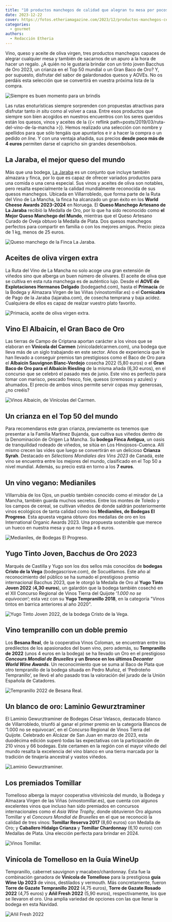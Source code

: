 ```yaml
---
title: "10 productos manchegos de calidad que alegran tu mesa por pocos euros"
date: 2023-12-22
cover: https://fotos.etheriamagazine.com/2023/12/productos-manchegos-cena-navidad.jpg
categories: 
  - gourmet
authors: 
  - Redacción Etheria
---
```


Vino, queso y aceite de oliva virgen, tres productos manchegos capaces de alegrar 
cualquier mesa y también de sacarnos de un apuro a la hora de hacer un regalo. ¿A quién 
no le gustaría brindar con un tinto joven Bacchus de Oro 2023, un crianza en el Top 50 
mundial o un Gran Baco de Oro? Y, por supuesto, disfrutar del sabor de galardonados 
quesos y AOVEs. No os perdáis esta selección que se convertirá en vuestra próxima lista 
de la compra. 

![Siempre es buen momento para un brindis](https://fotos.etheriamagazine.com/2023/12/productos-manchegos-cena-navidad.jpg "Siempre es buen momento para un brindis. © Krakenimages en Unsplash")

Las rutas enoturísticas siempre sorprenden con propuestas atractivas para disfrutar 
tanto _in situ_ como al volver a casa. Entre esos productos que siempre son bien 
acogidos en nuestros encuentros con los seres queridos están los quesos, vinos y aceites 
de la {{< reflink path=posts/2019/03/ruta-del-vino-de-la-mancha >}}. Hemos realizado una 
selección con nombre y apellidos para que sólo tengáis que apuntarlos e ir a hacer la 
compra o un pedido _on line_. Y con una ventaja añadida, sus precios **desde poco más de 
4 euros** permiten darse el capricho sin grandes desembolsos. 

## La Jaraba, el mejor queso del mundo

Más que una bodega, [La Jaraba](https://www.lajaraba.com/) es un conjunto que incluye 
también almazara y finca, por lo que es capaz de ofrecer variados productos para una 
comida o una cena especial. Sus vinos y aceites de oliva son notables, pero resalta 
especialmente la calidad mundialmente reconocida de sus quesos manchegos. Ubicada en 
Villarrobledo, que forma parte de la Ruta del Vino de La Mancha, la finca ha alcanzado 
un gran éxito en los **World Cheese Awards 2023-2024** en Noruega. El **Queso Manchego 
Artesano de La Jaraba** recibió la Medalla de Oro, por lo que ha sido reconocido como 
**el Mejor Queso Manchego del Mundo**, mientras que el Queso Artesano Curado de Oveja 
obtuvo la Medalla de Plata. Dos quesos manchegos perfectos para compartir en familia o 
con los mejores amigos. Precio: pieza de 1 kg, menos de 25 euros. 

![Queso manchego de la Finca La Jaraba.](https://fotos.etheriamagazine.com/2023/12/queso-manchego-finca-la-jaraba.jpg "Queso manchego de la Finca La Jaraba.")

## Aceites de oliva virgen extra

La Ruta del Vino de La Mancha no solo acoge una gran extensión de viñedos sino que 
alberga un buen número de olivares. El aceite de oliva que se cultiva en esta ruta 
manchega es de auténtico lujo. Desde el **AOVE de Explotaciones Hermanos Delgado** 
(bodegaehd.com), hasta el **Primacía** de la Bodega y Almazara Virgen de las Viñas 
(vinostomillar.es) o el **Cornicabra** de Pago de la Jaraba (lajaraba.com), de cosecha 
temprana y baja acidez. Cualquiera de ellos es capaz de realzar vuestro plato favorito. 

![Primacía, aceite de oliva virgen extra.](https://fotos.etheriamagazine.com/2023/12/aceite-primacia-mancha.jpg "Primacía, aceite de oliva virgen extra.")

## Vino El Albaicín, el Gran Baco de Oro

Las tierras de Campo de Criptana aportan carácter a los vinos que se elaboran en 
**Vinícola del Carmen** (vinicoladelcarmen.com), una bodega que lleva más de un siglo 
trabajando en este sector. Años de experiencia que le han llevado a conseguir premios 
tan prestigiosos como el Baco de Oro para el **Albaicín Sauvignon Blanc-Verdejo** 
cosecha 2022 (5,80 euros) o el **Gran Baco de Oro para el Albaicín Riesling** de la 
misma añada (6,30 euros), en el concurso que se celebró el pasado mes de junio. Este 
vino es perfecto para tomar con marisco, pescado fresco, foie, quesos (cremosos y 
azules) y ahumados. El precio de ambos vinos permite servir copas muy generosas, ¿no 
creéis? 

![Vinos Albaicín, de Vinícolas del Carmen.](https://fotos.etheriamagazine.com/2023/12/vino-albaicin-mancha.jpg "Vinos Albaicín, de Vinícolas del Carmen.")

## Un crianza en el Top 50 del mundo

Para recomendaros este gran crianza, previamente os tenemos que presentar a la Familia 
Martínez Bujanda, que cultiva sus viñedos dentro de la Denominación de Origen La Mancha. 
Su **bodega Finca Antigua**, un oasis de tranquilidad rodeado de viñedos, se sitúa en 
Los Hinojosos-Cuenca. Allí mismo crecen las vides que luego se convertirán en un 
delicioso **Crianza Syrah**. Destacado en _Sélections Mondiales des Vins 2023_ de 
Canadá, este vino se encuentra entre los mejores del mundo, clasificado en el Top 50 a 
nivel mundial. Además, su precio está en torno a los **7 euros**. 

## Un vino vegano: Medianiles

Villarrubia de los Ojos, un pueblo también conocido como el mirador de La Mancha, 
también guarda muchos secretos. Entre los montes de Toledo y los campos de cereal, se 
cultivan viñedos de donde saldrán posteriormente vinos ecológicos de tanta calidad como 
los **Medianiles, de Bodegas El Progreso**. Esta apuesta vegana obtuvo dos medallas de 
oro en los International Organic Awards 2023. Una propuesta sostenible que merece un 
hueco en nuestra mesa y que no llega a 6 euros. 

![Medianiles, de Bodegas El Progreso.](https://fotos.etheriamagazine.com/2023/12/vino-medianiles.jpg "Medianiles, de Bodegas El Progreso.")

## Yugo Tinto Joven, Bacchus de Oro 2023

Marqués de Castilla y Yugo son los dos sellos más conocidos de **bodegas Cristo de la 
Vega** (bodegascrisve.com), de Socuéllamos. Este año al reconocimiento del público se ha 
sumado el prestigioso premio internacional Bacchus 2023, que le otorgó la Medalla de Oro 
al **Yugo Tinto Joven 2022** (**4,30 euros**), un galardón que la bodega también cosechó 
en el XII Concurso Regional de Vinos Tierra del Quijote ‘_1.000 no se equivocan_’; esta 
vez con su **Yugo Tempranillo 2018**, en la categoría "Vinos tintos en barrica 
anteriores al año 2020". 

![Yugo Tinto Joven 2022, de la bodega Cristo de la Vega.](https://fotos.etheriamagazine.com/2023/12/Yugo-Tinto-Joven-2022-Cristo-de-la-Vega.-Bacchus-de-oro.jpg "Yugo Tinto Joven 2022, de la bodega Cristo de la Vega.")

## Vino tempranillo con un doble premio

Los **Besana Real**, de la cooperativa Vinos Coloman, se encuentran entre los 
predilectos de los apasionados del buen vino, pero además, su **Tempranillo de 2022** 
(unos 4 euros en la bodega) se ha llevado un Oro en el prestigioso **_Concours Mondial 
de Bruxelles_ y un Bronce en los últimos _Decanter World Wine Awards_**. Un 
reconocimiento que se suma al Baco de Plata que otro tempranillo de la bodega situada en 
Pedro Muñoz, el ‘Pedroteño Tempranillo’, se llevó el año pasado tras la valoración del 
jurado de la Unión Española de Catadores. 

![Tempranillo 2022 de Besana Real.](https://fotos.etheriamagazine.com/2023/12/tempranillo-besana-real.jpg "Tempranillo 2022 de Besana Real.")

## Un blanco de oro: Laminio Gewurztraminer

El Laminio Gewurztraminer de Bodegas César Velasco, destacado blanco de Villarrobledo, 
triunfó al ganar el primer premio en la categoría Blancos de ‘1.000 no se equivocan’, en 
el Concurso Regional de Vinos Tierra del Quijote. Celebrado en Alcázar de San Juan en 
marzo de 2023, esta duodécima edición superó todas las expectativas con la participación 
de 210 vinos y 66 bodegas. Este certamen en la región con el mayor viñedo del mundo 
resalta la excelencia del vino blanco en una tierra marcada por la tradición de 
tinajería ancestral y vastos viñedos. 

![Laminio Gewurztraminer.](https://fotos.etheriamagazine.com/2023/12/vino-Laminio-Gewurztraminer.jpg "Laminio Gewurztraminer.")

## Los premiados Tomillar

Tomelloso alberga la mayor cooperativa vitivinícola del mundo, la Bodega y Almazara 
Virgen de las Viñas (vinostomillar.es), que cuenta con algunos excelentes vinos que 
incluso han sido premiados en concursos internacionales como el _Asia Wine Trophy_, 
donde obtuvieron Oro algunos Tomillar y el _Concours Mondial de Bruxelles_ en el que se 
reconoció la calidad de tres vinos: **Tomillar Reserva 2017** (8,60 euros) con Medalla 
de Oro; y **Caballero Hidalgo Crianza** y **Tomillar Chardonnay** (6,10 euros) con 
Medallas de Plata. Una elección perfecta para brindar en 2024. 

![Vinos Tomillar.](https://fotos.etheriamagazine.com/2023/12/vinos-tomillar.jpg "Vinos Tomillar.")

## Vinícola de Tomelloso en la Guía WineUp

Tempranillo, cabernet sauvignon y macabeo/chardonnay. Ésta fue la combinación ganadora 
de **Vinícola de Tomelloso** para la prestigiosa **guía Wine Up 2023** de vinos, 
destilados y vermouth. Más concretamente, fueron **Torre de Gazate Tempranillo 2022** 
(4,75 euros), **Torre de Gazate Rosado 2022** (4,75 euros) y **Añil Fresh 2022** (5,90 
euros), respectivamente, los que se llevaron el oro. Una amplia variedad de opciones con 
las que llenar la bodega en esta Navidad. 

![Añil Fresh 2022](https://fotos.etheriamagazine.com/2023/12/ddetalle-vino-anil.jpg "Añil Fresh 2022.")
